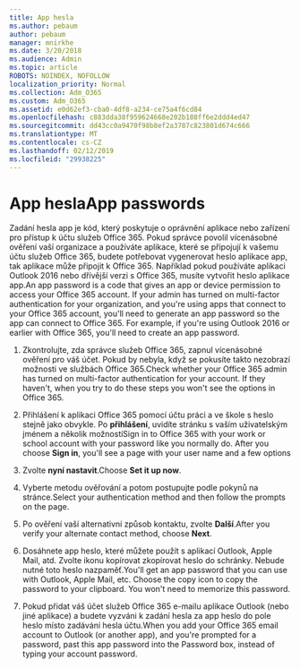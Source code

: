 ```yaml
---
title: App hesla
ms.author: pebaum
author: pebaum
manager: mnirkhe
ms.date: 3/20/2018
ms.audience: Admin
ms.topic: article
ROBOTS: NOINDEX, NOFOLLOW
localization_priority: Normal
ms.collection: Adm_O365
ms.custom: Adm_O365
ms.assetid: e0d62ef3-cba0-4df8-a234-ce75a4f6cd84
ms.openlocfilehash: c883dda38f959624668e202b188ff6e2ddd4ed47
ms.sourcegitcommit: dd43cc0a9470f98b8ef2a3787c823801d674c666
ms.translationtype: MT
ms.contentlocale: cs-CZ
ms.lasthandoff: 02/12/2019
ms.locfileid: "29938225"
---
```

# <a name="app-passwords"></a><span data-ttu-id="3ddd3-102">App hesla</span><span class="sxs-lookup"><span data-stu-id="3ddd3-102">App passwords</span></span>

<span data-ttu-id="3ddd3-p101">Zadání hesla app je kód, který poskytuje o oprávnění aplikace nebo zařízení pro přístup k účtu služeb Office 365. Pokud správce povolil vícenásobné ověření vaší organizace a používáte aplikace, které se připojují k vašemu účtu služeb Office 365, budete potřebovat vygenerovat heslo aplikace app, tak aplikace může připojit k Office 365. Například pokud používáte aplikaci Outlook 2016 nebo dřívější verzi s Office 365, musíte vytvořit heslo aplikace app.</span><span class="sxs-lookup"><span data-stu-id="3ddd3-p101">An app password is a code that gives an app or device permission to access your Office 365 account. If your admin has turned on multi-factor authentication for your organization, and you're using apps that connect to your Office 365 account, you'll need to generate an app password so the app can connect to Office 365. For example, if you're using Outlook 2016 or earlier with Office 365, you'll need to create an app password.</span></span>
  
1. <span data-ttu-id="3ddd3-p102">Zkontrolujte, zda správce služeb Office 365, zapnul vícenásobné ověření pro váš účet. Pokud by nebyla, když se pokusíte takto nezobrazí možnosti ve službách Office 365.</span><span class="sxs-lookup"><span data-stu-id="3ddd3-p102">Check whether your Office 365 admin has turned on multi-factor authentication for your account. If they haven't, when you try to do these steps you won't see the options in Office 365.</span></span>
    
2. <span data-ttu-id="3ddd3-p103">Přihlášení k aplikaci Office 365 pomocí účtu práci a ve škole s heslo stejně jako obvykle. Po **přihlášení**, uvidíte stránku s vaším uživatelským jménem a několik možností</span><span class="sxs-lookup"><span data-stu-id="3ddd3-p103">Sign in to Office 365 with your work or school account with your password like you normally do. After you choose **Sign in**, you'll see a page with your user name and a few options</span></span> 
    
3. <span data-ttu-id="3ddd3-110">Zvolte **nyní nastavit**.</span><span class="sxs-lookup"><span data-stu-id="3ddd3-110">Choose **Set it up now**.</span></span> 
    
4. <span data-ttu-id="3ddd3-111">Vyberte metodu ověřování a potom postupujte podle pokynů na stránce.</span><span class="sxs-lookup"><span data-stu-id="3ddd3-111">Select your authentication method and then follow the prompts on the page.</span></span>
    
5. <span data-ttu-id="3ddd3-112">Po ověření vaší alternativní způsob kontaktu, zvolte **Další**.</span><span class="sxs-lookup"><span data-stu-id="3ddd3-112">After you verify your alternate contact method, choose **Next**.</span></span> 
    
6. <span data-ttu-id="3ddd3-p104">Dosáhnete app heslo, které můžete použít s aplikací Outlook, Apple Mail, atd. Zvolte ikonu kopírovat zkopírovat heslo do schránky. Nebude nutné toto heslo nazpaměť.</span><span class="sxs-lookup"><span data-stu-id="3ddd3-p104">You'll get an app password that you can use with Outlook, Apple Mail, etc. Choose the copy icon to copy the password to your clipboard. You won't need to memorize this password.</span></span> 
    
7. <span data-ttu-id="3ddd3-115">Pokud přidat váš účet služeb Office 365 e-mailu aplikace Outlook (nebo jiné aplikace) a budete vyzváni k zadání hesla za app heslo do pole heslo místo zadávání hesla účtu.</span><span class="sxs-lookup"><span data-stu-id="3ddd3-115">When you add your Office 365 email account to Outlook (or another app), and you're prompted for a password, past this app password into the Password box, instead of typing your account password.</span></span> 
    

